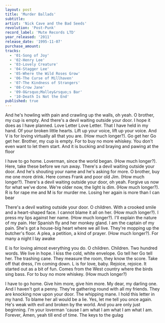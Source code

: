 ```yaml
---
layout: post
title: 'Murder Ballads'
subtitle: 
artist: 'Nick Cave and the Bad Seeds'
revolution: 'Post-Punk'
record_label: 'Mute Records LTD'
year_released: '2011'
release_date: '1995-11-07'
purchase_amount: 
tracks:
  - '01-Song of Joy'
  - '02-Henry Lee'
  - '03-Lovely Creature'
  - '04-Stagger Lee'
  - '05-Where the Wild Roses Grow'
  - '06-The Curse of Millhaven'
  - '07-The Kindness of Strangers'
  - '08-Crow Jane'
  - '09-O&rsquo;Malley&rsquo;s Bar'
  - '10-Death Is Not the End'
published: true
---
```


And he's howling with pain and crawling up the walls, oh yeah. O brother, my cup is empty. And there's a devil waiting outside your door. I hope it does as I have planned. Love Letter Love Letter. That I have held in my hand. Of your broken little hearts. Lift up your voice, lift up your voice. And V is for loving virtually all that you are. (How much longer?). Go get her Go get her. Brother, my cup is empty. For to buy no more whiskey. You don't even want to let them start. And it is bucking and braying and pawing at the floor

I have to go home. Loverman, since the world began. (How much longer?). Here, take these before we run away. There's a devil waiting outside your door. And he's shouting your name and he's asking for more. O brother, buy me one more drink. Here comes Frank and poor old Jim. (How much longer?). There's a devil waiting outside your door, oh yeah. Forgive us now for what we've done. We're older now, the light is dim. (How much longer?). R is for rape me and M is for murder me. Losing her again is more than I can bear

There's a devil waiting outside your door. O children. With a crooked smile and a heart-shaped face. I cannot blame it all on her. (How much longer?). I press my lips against her name. (How much longer?). I'll explain the nature of my pain. Her Spanish fly and her monkey gland. I am the captain of my pain. She's got a house-big heart where we all live. They're mopping up the butcher's floor. A plea, a petition, a kind of prayer. (How much longer?). For many a night I lay awake

E is for loving almost everything you do. O children. Children. Two hundred words. We live in hope. I kiss the cold, white envelope. Go tell her Go tell her. The trashing cane. They measure the room, they know the score. Take off that dress, I'm coming down. L is for love, baby. Rejoice, rejoice. It started out as a bit of fun. Comes from the West country where the birds sing bass. For to buy no more whiskey. (How much longer?)

I have to go home. Give him more, give him more. My dear, my darling one. And I haven't got a penny. They're gathering round with all my friends. They are knocking now upon your door. The whipping mane. I hold this letter in my hand. To blame her all would be a lie. Yes, let me tell you once again. He's weak with evil and broken by the world. And you are only just beginning. I'm your loverman 'cause I am what I am what I am what I am. Forever, Amen, yeah till end of time. The keys to the gulag